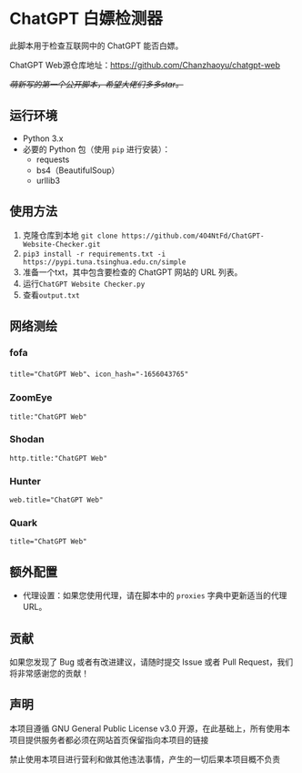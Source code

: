 
# ChatGPT 白嫖检测器

此脚本用于检查互联网中的 ChatGPT 能否白嫖。

ChatGPT Web源仓库地址：https://github.com/Chanzhaoyu/chatgpt-web

*~~萌新写的第一个公开脚本，希望大佬们多多star。~~*


## 运行环境

- Python 3.x
- 必要的 Python 包（使用 `pip` 进行安装）：
  - requests
  - bs4（BeautifulSoup）
  - urllib3

## 使用方法

1. 克隆仓库到本地 `git clone https://github.com/4O4NtFd/ChatGPT-Website-Checker.git`
2. `pip3 install -r requirements.txt -i https://pypi.tuna.tsinghua.edu.cn/simple`
3. 准备一个txt，其中包含要检查的 ChatGPT 网站的 URL 列表。
4. 运行`ChatGPT Website Checker.py`
5. 查看`output.txt`

## 网络测绘

### fofa

`title="ChatGPT Web"`、`icon_hash="-1656043765"`

### ZoomEye

`title:"ChatGPT Web"`

### Shodan

`http.title:"ChatGPT Web"`

### Hunter

`web.title="ChatGPT Web"`

### Quark

`title="ChatGPT Web"`


## 额外配置

- 代理设置：如果您使用代理，请在脚本中的 `proxies` 字典中更新适当的代理 URL。

## 贡献

如果您发现了 Bug 或者有改进建议，请随时提交 Issue 或者 Pull Request，我们将非常感谢您的贡献！

## 声明

本项目遵循 GNU General Public License v3.0 开源，在此基础上，所有使用本项目提供服务者都必须在网站首页保留指向本项目的链接

禁止使用本项目进行营利和做其他违法事情，产生的一切后果本项目概不负责
